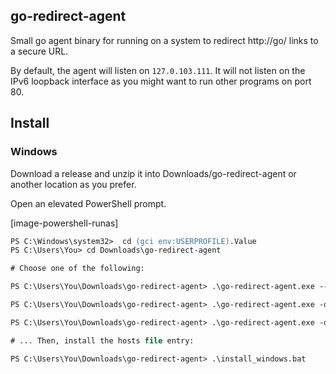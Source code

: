 ## go-redirect-agent

Small go agent binary for running on a system to redirect http://go/ links to a secure URL.

By default, the agent will listen on `127.0.103.111`. It will not
listen on the IPv6 loopback interface as you might want to run other programs on port 80.

## Install

### Windows

Download a release and unzip it into Downloads/go-redirect-agent or another location as you prefer.

Open an elevated PowerShell prompt.

[image-powershell-runas]

```ps
PS C:\Windows\system32>  cd (gci env:USERPROFILE).Value
PS C:\Users\You> cd Downloads\go-redirect-agent

# Choose one of the following:

PS C:\Users\You\Downloads\go-redirect-agent> .\go-redirect-agent.exe --golinks install

PS C:\Users\You\Downloads\go-redirect-agent> .\go-redirect-agent.exe -d https://goto.contoso.com/ install

PS C:\Users\You\Downloads\go-redirect-agent> .\go-redirect-agent.exe -d https://subdomain.site.com/go/ install

# ... Then, install the hosts file entry:

PS C:\Users\You\Downloads\go-redirect-agent> .\install_windows.bat
```
